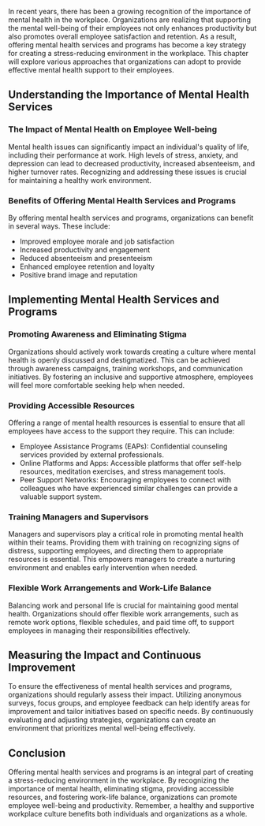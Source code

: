 
In recent years, there has been a growing recognition of the importance of mental health in the workplace. Organizations are realizing that supporting the mental well-being of their employees not only enhances productivity but also promotes overall employee satisfaction and retention. As a result, offering mental health services and programs has become a key strategy for creating a stress-reducing environment in the workplace. This chapter will explore various approaches that organizations can adopt to provide effective mental health support to their employees.

## Understanding the Importance of Mental Health Services

### The Impact of Mental Health on Employee Well-being

Mental health issues can significantly impact an individual's quality of life, including their performance at work. High levels of stress, anxiety, and depression can lead to decreased productivity, increased absenteeism, and higher turnover rates. Recognizing and addressing these issues is crucial for maintaining a healthy work environment.

### Benefits of Offering Mental Health Services and Programs

By offering mental health services and programs, organizations can benefit in several ways. These include:

- Improved employee morale and job satisfaction
- Increased productivity and engagement
- Reduced absenteeism and presenteeism
- Enhanced employee retention and loyalty
- Positive brand image and reputation

## Implementing Mental Health Services and Programs

### Promoting Awareness and Eliminating Stigma

Organizations should actively work towards creating a culture where mental health is openly discussed and destigmatized. This can be achieved through awareness campaigns, training workshops, and communication initiatives. By fostering an inclusive and supportive atmosphere, employees will feel more comfortable seeking help when needed.

### Providing Accessible Resources

Offering a range of mental health resources is essential to ensure that all employees have access to the support they require. This can include:

- Employee Assistance Programs (EAPs): Confidential counseling services provided by external professionals.
- Online Platforms and Apps: Accessible platforms that offer self-help resources, meditation exercises, and stress management tools.
- Peer Support Networks: Encouraging employees to connect with colleagues who have experienced similar challenges can provide a valuable support system.

### Training Managers and Supervisors

Managers and supervisors play a critical role in promoting mental health within their teams. Providing them with training on recognizing signs of distress, supporting employees, and directing them to appropriate resources is essential. This empowers managers to create a nurturing environment and enables early intervention when needed.

### Flexible Work Arrangements and Work-Life Balance

Balancing work and personal life is crucial for maintaining good mental health. Organizations should offer flexible work arrangements, such as remote work options, flexible schedules, and paid time off, to support employees in managing their responsibilities effectively.

## Measuring the Impact and Continuous Improvement

To ensure the effectiveness of mental health services and programs, organizations should regularly assess their impact. Utilizing anonymous surveys, focus groups, and employee feedback can help identify areas for improvement and tailor initiatives based on specific needs. By continuously evaluating and adjusting strategies, organizations can create an environment that prioritizes mental well-being effectively.

## Conclusion

Offering mental health services and programs is an integral part of creating a stress-reducing environment in the workplace. By recognizing the importance of mental health, eliminating stigma, providing accessible resources, and fostering work-life balance, organizations can promote employee well-being and productivity. Remember, a healthy and supportive workplace culture benefits both individuals and organizations as a whole.
